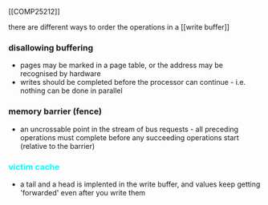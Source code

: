 [[COMP25212]]

there are different ways to order the operations in a [[write buffer]]

### disallowing buffering
- pages may be marked in a page table, or the address may be recognised by hardware
- writes should be completed before the processor can continue - i.e. nothing can be done in parallel

### memory barrier (fence)
- an uncrossable point in the stream of bus requests - all preceding operations must complete before any succeeding operations start (relative to the barrier)

### <span style="color:cyan">victim cache</span>
- a tail and a head is implented in the write buffer, and values keep getting 'forwarded' even after you write them